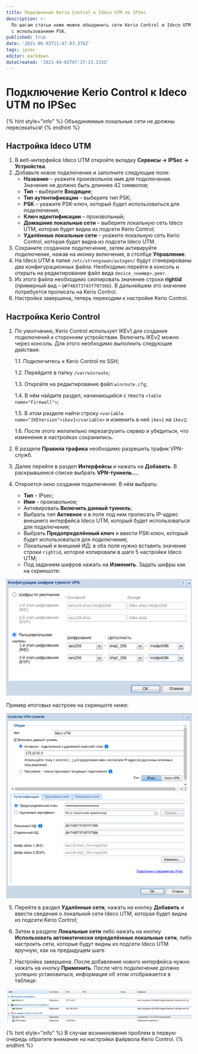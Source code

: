 ```yaml
---
title: Подключение Kerio Control к Ideco UTM по IPSec
description: >-
  По шагам статьи ниже можно объединить сети Kerio Control и Ideco UTM по IPsec
  с использованием PSK.
published: true
date: '2021-06-03T11:47:03.376Z'
tags: ipsec
editor: markdown
dateCreated: '2021-04-02T07:27:23.215Z'
---
```


# Подключение Kerio Control к Ideco UTM по IPSec

{% hint style="info" %}
Объединяемые локальные сети не должны пересекаться!
{% endhint %}

## Настройка Ideco UTM

1. В веб-интерфейсе Ideco UTM откройте вкладку **Сервисы -&gt; IPSec -&gt; Устройства**.
2. Добавьте новое подключение и заполните следующие поля:
   * **Название** – укажите произвольное имя для подключения. Значение не должно быть длиннее 42 символов;
   * **Тип** – выберите **Входящее**;
   * **Тип аутентификации** – выберите тип PSK;
   * **PSK** – укажите PSK-ключ, который будет использоваться для подключения;
   * **Ключ идентификации** – произвольный;
   * **Домашние локальные сети** – выберите локальную сеть Ideco UTM, которая будет видна из подсети Kerio Control;
   * **Удалённые локальные сети** – укажите локальную сеть Kerio Control, которая будет видна из подсети Ideco UTM.
3. Сохраните созданное подключение, затем активируйте подключение, нажав на иконку включения, в столбце **Управление**.
4. На Ideco UTM в папке `/etc/strongswan/autogen/` будут сгенерированы два конфигурационных файла. Необходимо перейти в консоль и открыть на редактирование файл вида `device_<номер>.peer`.
5. Из этого файла необходимо скопировать значение строки **rightid** \(примерный вид – `@#746573745f70736b`\). В дальнейшем это значение потребуется прописать на Kerio Control.
6. Настройка завершена, теперь переходим к настройке Kerio Control.

## Настройка Kerio Control

1. По умолчанию, Kerio Control использует IKEv1 для создания подключений к сторонним устройствам. Включить IKEv2 можно через консоль. Для этого необходимо выполнить следующие действия:

    1.1. Подключитесь к Kerio Control по SSH;

    1.2. Перейдите в папку `/var/winroute`;

    1.3. Откройте на редактирование файл `winroute.cfg`;

    1.4. В нём найдите раздел, начинающийся с текста `<table name="Firewall">`;

    1.5. В этом разделе найти строку `<variable name="IKEVersion">ikev1</variable>` и изменить в ней `ikev1` на `ikev2`;

    1.6. После этого желательно перезагрузить сервер и убедиться, что изменения в настройках сохранились.

2. В разделе **Правила трафика** необходимо разрешить трафик VPN-служб.
3. Далее перейти в раздел **Интерфейсы** и нажать на **Добавить**. В раскрывшемся списке выбрать **VPN-туннель...**. 
4. Откроется окно создания подключения. В нём выбрать:
   * **Тип** – IPsec;
   * **Имя** – произвольное;
   * Активировать **Включить данный туннель**;
   * Выбрать тип **Активное** и в поле под ним прописать IP-адрес внешнего интерфейса Ideco UTM, который будет использоваться для подключения;
   * Выбрать **Предопределённый ключ** и ввести PSK-ключ, который будет использоваться для подключения;
   * Локальный и внешний ИД: в оба поля нужно вставить значение строки `rightid`, которое копировали в шаге 5 настройки Ideco UTM;
   * Под заданием шифров нажать на **Изменить**. Задать шифры как на скриншоте:

![](../../../../.gitbook/assets/conf-tunnel-vpn.png)

Пример итоговых настроек на скриншоте ниже:

![](../../../../.gitbook/assets/17072230%20%281%29%20%282%29%20%281%29.png)

5. Перейти в раздел **Удалённые сети**, нажать на кнопку **Добавить** и ввести сведения о локальной сети Ideco UTM, которая будет видна из подсети Kerio Control;

6. Затем в разделе **Локальные сети** либо нажать на кнопку **Использовать автоматически определённые локальные сети**, либо настроить сети, которые будут видны из подсети Ideco UTM вручную, как на предыдущем шаге.

7. Настройка завершена. После добавление нового интерфейса нужно нажать на кнопку **Применить**. После чего подключение должно успешно установиться, информация об этом отображается в таблице:

![](../../../../.gitbook/assets/17072232%20%282%29%20%281%29.png)

{% hint style="info" %}
В случае возникновения проблем в первую очередь обратите внимание на настройки файрвола Kerio Control. 
{% endhint %}

